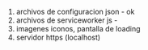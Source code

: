 1. archivos de configuracion json - ok
2. archivos de serviceworker js - 
3. imagenes iconos, pantalla de loading
4. servidor https (localhost)


